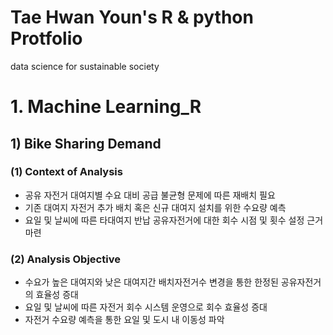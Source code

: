 # Tae Hwan Youn's R & python Protfolio
data science for sustainable society

# 1. Machine Learning_R
## 1) Bike Sharing Demand
### (1) Context of Analysis
 - 공유 자전거 대여지별 수요 대비 공급 불균형 문제에 따른 재배치 필요
 - 기존 대여지 자전거 추가 배치 혹은 신규 대여지 설치를 위한 수요량 예측
 - 요일 및 날씨에 따른 타대여지 반납 공유자전거에 대한 회수 시점 및 횟수 설정 근거 마련

### (2) Analysis Objective
 - 수요가 높은 대여지와 낮은 대여지간 배치자전거수 변경을 통한 한정된 공유자전거의 효율성 증대
 -  요일 및 날씨에 따른 자전거 회수 시스템 운영으로 회수 효율성 증대
 -  자전거 수요량 예측을 통한 요일 및 도시 내 이동성 파악

